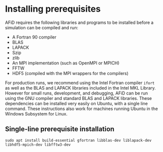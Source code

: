 # Installing prerequisites

AFiD requires the following libraries and programs to be installed before a simulation can be compiled and run:

- A Fortran 90 compiler
- BLAS
- LAPACK
- Szip
- zlib
- An MPI implementation (such as OpenMPI or MPICH)
- FFTW
- HDF5 (compiled with the MPI wrappers for the compilers)

For production runs, we recommend using the Intel Fortran compiler `ifort` as well as the BLAS and LAPACK libraries included in the Intel MKL Library.
However for small runs, development, and debugging, AFiD can be run using the GNU compiler and standard BLAS and LAPACK libraries.
These dependencies can be installed very easily on Ubuntu, with a single line command.
These instructions also work for machines running Ubuntu in the Windows Subsystem for Linux.

## Single-line prerequisite installation
```
sudo apt install build-essential gfortran libblas-dev liblapack-dev libhdf5-mpich-dev libfftw3-dev
```